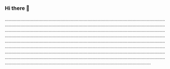### Hi there 👋

.................................................................................................................................................................................................................................................................................................................................................................................................................................................................................................................................................................................................................................................................................................................................................................................................................................................................................................................................................................................................................................................................................................................................................